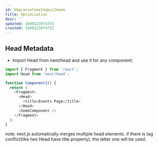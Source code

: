 ```yaml
---
id: 66gcanxafeme14qkyj2maxm
title: Optimization
desc: ''
updated: 1690123074753
created: 1690123074753
---
```


## Head Metadata

- Import Head from next/head and use it for any component;

```js
import { Fragment } from 'react';
import Head from 'next/head';

function Component1() {
  return (
    <Fragment>
      <Head>
        <title>Events Page</title>
      </Head>
      <SomeComponent />
    </Fragment>
  );
}
```
note: next.js automatically merges multiple head elements. if there is tag conflict(like two Head have title property), the latter one will be used.